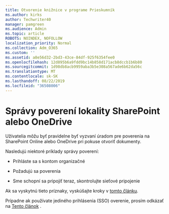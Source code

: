 ```yaml
---
title: Otvorenie knižnice v programe Prieskumník
ms.author: kirks
author: Techwriter40
manager: pamgreen
ms.audience: Admin
ms.topic: article
ROBOTS: NOINDEX, NOFOLLOW
localization_priority: Normal
ms.collection: Adm_O365
ms.custom: ''
ms.assetid: a8e56d32-2bd3-43ce-84df-925f6354fee0
ms.openlocfilehash: 12d895b6a9fdd9bc14b858d171acb8dccb1b6b80
ms.sourcegitcommit: 1d98db8acb9959aba3b5e308a567ade6b62da56c
ms.translationtype: MT
ms.contentlocale: sk-SK
ms.lasthandoff: 08/22/2019
ms.locfileid: "36508006"
---
```

# <a name="credential-messages-in-sharepoint-or-onedrive"></a>Správy poverení lokality SharePoint alebo OneDrive

Užívatelia môžu byť pravidelne byť vyzvaní úradom pre poverenia na SharePoint Online alebo OneDrive pri pokuse otvoriť dokumenty.

Nasledujú niektoré príklady správy poverení:

- Prihláste sa s kontom organizačné

- Požadujú sa poverenia

- Sme schopní sa pripojiť teraz, skontrolujte sieťové pripojenie

Ak sa vyskytnú tieto príznaky, vyskúšajte kroky v [tomto článku](https://support.microsoft.com/help/2913639/office-applications-periodically-prompt-for-credentials-to-sharepoint).

Prípadne ak používate jediného prihlásenia (SSO) overenie, prosím odkázať na [Tento článok](https://support.microsoft.com/help/4025962/cant-sign-in-after-update-to-office-2016-build-16-0-7967-on-windows-10) .

